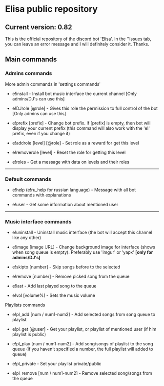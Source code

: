# Elisa public repository
## Current version: 0.82

This is the official repository of the discord bot 'Elisa'. In the ''Issues tab, you can leave an error message and I will definitely consider it. Thanks.

  ## Main commands

### Admins commands
More admin commands in 'settings commands'

- e!install - Install bot music interface the current channel [Only admins/DJ's can use this]

- e!DJrole [@role] - Gives this role the permission to full control of the bot [Only admins can use this]

- e!prefix [prefix] - Change bot prefix. If [prefix] is empty, then bot will display your current prefix (this command will also work with the 'e!' prefix, even if you change it)

- e!addrole [level] [@role] - Set role as a reward for get this level

- e!removerole [level] - Reset the role for getting this level

- e!roles - Get a message with data on levels and their roles
***
### Default commands

- e!help (e!ru_help for russian language) - Message with all bot commands with explanations

- e!user - Get some information about mentioned user
***
### Music interface commands

- e!uninstall - Uninstall music interface (the bot will accept this channel like any other)

- e!image [image URL] - Change background image for interface (shows when song queue is empty). Preferably use 'imgur' or 'yapx' **[only for admins/DJ's]**

- e!skipto [number] - Skip songs before to the selected

- e!remove [number] - Remove picked song from the queue

- e!last - Add last played song to the queue

- e!vol [volume%] - Sets the music volume

Playlists commands

- e!pl_add [num / num1-num2] - Add selected songs from song queue to playlist

- e!pl_get [@user] - Get your playlist, or playlist of mentioned user (if him playlist is public)

- e!pl_play [num / num1-num2] - Add song/songs of playlist to the song queue (if you haven’t specified a number, the full playlist will added to queue)

- e!pl_private - Set your playlist private/public

- e!pl_remove [num / num1-num2] - Remove selected song/songs from the queue

